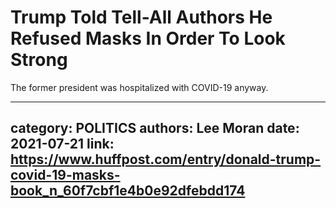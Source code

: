 # Trump Told Tell-All Authors He Refused Masks In Order To Look Strong

The former president was hospitalized with COVID-19 anyway.

---
category: POLITICS
authors: Lee Moran
date: 2021-07-21
link: https://www.huffpost.com/entry/donald-trump-covid-19-masks-book_n_60f7cbf1e4b0e92dfebdd174
---
